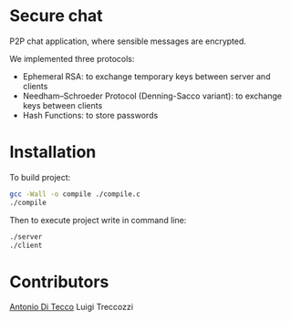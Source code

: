 # Secure chat
P2P chat application, where sensible messages are encrypted.

We implemented three protocols:
-	Ephemeral RSA: to exchange temporary keys between server and clients
-	Needham–Schroeder Protocol (Denning-Sacco variant): to exchange keys between clients
-	Hash Functions: to store passwords

# Installation
To build project:

```sh
gcc -Wall -o compile ./compile.c
./compile
```
Then to execute project write in command line:

```sh
./server
./client
```

# Contributors
[Antonio Di Tecco](https://github.com/djqwert)
Luigi Treccozzi
